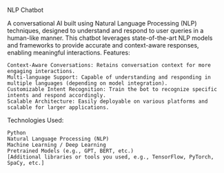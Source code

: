 NLP Chatbot

A conversational AI built using Natural Language Processing (NLP) techniques, designed to understand and respond to user queries in a human-like manner. This chatbot leverages state-of-the-art NLP models and frameworks to provide accurate and context-aware responses, enabling meaningful interactions.
Features:

    Context-Aware Conversations: Retains conversation context for more engaging interactions.
    Multi-language Support: Capable of understanding and responding in multiple languages (depending on model integration).
    Customizable Intent Recognition: Train the bot to recognize specific intents and respond accordingly.
    Scalable Architecture: Easily deployable on various platforms and scalable for larger applications.

Technologies Used:

    Python
    Natural Language Processing (NLP)
    Machine Learning / Deep Learning
    Pretrained Models (e.g., GPT, BERT, etc.)
    [Additional libraries or tools you used, e.g., TensorFlow, PyTorch, SpaCy, etc.]
